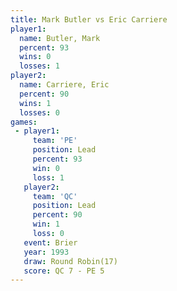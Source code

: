 ```yaml
---
title: Mark Butler vs Eric Carriere
player1:              
  name: Butler, Mark  
  percent: 93         
  wins: 0             
  losses: 1           
player2:              
  name: Carriere, Eric
  percent: 90         
  wins: 1             
  losses: 0           
games:
 - player1:        
     team: 'PE'    
     position: Lead
     percent: 93   
     win: 0        
     loss: 1       
   player2:        
     team: 'QC'    
     position: Lead
     percent: 90   
     win: 1        
     loss: 0       
   event: Brier         
   year: 1993           
   draw: Round Robin(17)
   score: QC 7 - PE 5   
---
```

